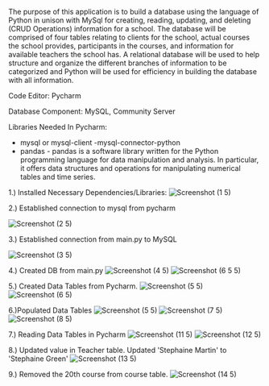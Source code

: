 The purpose of this application is to build a database using the language of Python in unison with MySql for creating, reading, updating, and deleting (CRUD Operations) information for a school. The database will be comprised of four tables relating to clients for the school, actual courses the school provides, participants in the courses, and information for available teachers the school has. A relational database will be used to help structure and organize the different branches of information to be categorized and Python will be used for efficiency in building the database with all information.

Code Editor:
Pycharm

Database Component:
    MySQL, Community Server

Libraries Needed In Pycharm:
- mysql or mysql-client
-mysql-connector-python
- pandas - pandas is a software library written for the Python programming language 
for data manipulation and analysis. In particular, it offers data structures and operations for 
manipulating numerical tables and time series.

1.) Installed Necessary Dependencies/Libraries:
![Screenshot (1 5)](https://github.com/Dranell/MySQL_Python_CRUD_Operations_School_Exercise/assets/173842921/0838fb61-f86b-44e0-a628-1a0ecfed7cda)



2.) Established connection to mysql from pycharm

![Screenshot (2 5)](https://github.com/Dranell/MySQL_Python_CRUD_Operations_School_Exercise/assets/173842921/6e3febb5-2174-4112-807f-6a8940c5cf2c)

3.) Established connection from main.py to MySQL

![Screenshot (3 5)](https://github.com/Dranell/MySQL_Python_CRUD_Operations_School_Exercise/assets/173842921/7a395653-8575-42a8-96ba-93f33c1c55b5)

4.) Created DB from main.py
![Screenshot (4 5)](https://github.com/Dranell/MySQL_Python_CRUD_Operations_School_Exercise/assets/173842921/3769aae3-0205-4a6c-a7a1-c0b1bf67c883)
![Screenshot (6 5 5)](https://github.com/Dranell/MySQL_Python_CRUD_Operations_School_Exercise/assets/173842921/8afcb19a-e6a5-4cdc-b22f-4dadf3078c18)



5.) Created Data Tables from Pycharm.
![Screenshot (5 5)](https://github.com/Dranell/MySQL_Python_CRUD_Operations_School_Exercise/assets/173842921/74d0f8ce-a74b-48bd-b9db-86859caee413)
![Screenshot (6 5)](https://github.com/Dranell/MySQL_Python_CRUD_Operations_School_Exercise/assets/173842921/7ca2f13a-8a84-4c54-882d-3af63e0cc400)

6.)Populated Data Tables
![Screenshot (5 5)](https://github.com/Dranell/MySQL_Python_CRUD_Operations_School_Exercise/assets/173842921/424b7beb-f79f-4fd0-b118-e8700a7a521f)
![Screenshot (7 5)](https://github.com/Dranell/MySQL_Python_CRUD_Operations_School_Exercise/assets/173842921/a8a85496-854c-411d-87c1-0d19b666127d)
![Screenshot (8 5)](https://github.com/Dranell/MySQL_Python_CRUD_Operations_School_Exercise/assets/173842921/d5aba3b4-7dbb-4e1a-a435-abcb7c0fce01)

7.) Reading Data Tables  in Pycharm
![Screenshot (11 5)](https://github.com/Dranell/MySQL_Python_CRUD_Operations_School_Exercise/assets/173842921/f88a6cc8-738a-429a-90f3-e3a084a1893b)
![Screenshot (12 5)](https://github.com/Dranell/MySQL_Python_CRUD_Operations_School_Exercise/assets/173842921/987e21ad-f1cc-4a19-95d6-fb072640e245)

8.) Updated value in Teacher table. Updated 'Stephaine Martin' to 'Stephaine Green'
 ![Screenshot (13 5)](https://github.com/Dranell/MySQL_Python_CRUD_Operations_School_Exercise/assets/173842921/93d1728d-119c-47e2-ba61-c9ca2dbd49ae)

9.) Removed the 20th course from course table.
![Screenshot (14 5)](https://github.com/Dranell/MySQL_Python_CRUD_Operations_School_Exercise/assets/173842921/21eefefc-05a6-410f-8290-f9b04cf392b3)

